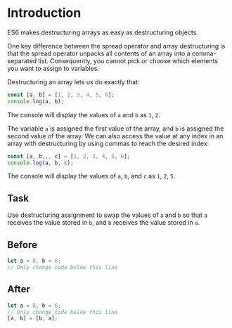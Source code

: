 # Introduction

ES6 makes destructuring arrays as easy as destructuring objects.

One key difference between the spread operator and array destructuring is that the spread operator unpacks all contents of an array into a comma-separated list. Consequently, you cannot pick or choose which elements you want to assign to variables.

Destructuring an array lets us do exactly that:
```javascript
const [a, b] = [1, 2, 3, 4, 5, 6];
console.log(a, b);
```
The console will display the values of `a` and `b` as `1`, `2`.

The variable `a` is assigned the first value of the array, and `b` is assigned the second value of the array. We can also access the value at any index in an array with destructuring by using commas to reach the desired index:
```javascript
const [a, b,,, c] = [1, 2, 3, 4, 5, 6];
console.log(a, b, c);
```
The console will display the values of `a`, `b`, and `c` as `1`, `2`, `5`.

## Task 
Use destructuring assignment to swap the values of `a` and `b` so that `a` receives the value stored in `b`, and `b` receives the value stored in `a`.

## Before

```javascript
let a = 8, b = 6;
// Only change code below this line
```

## After

```javascript
let a = 8, b = 6;
// Only change code below this line
[a, b] = [b, a];
```
